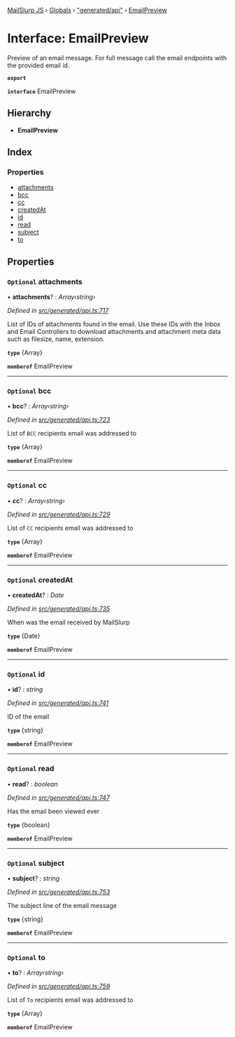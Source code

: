 [MailSlurp JS](../README.md) › [Globals](../globals.md) › ["generated/api"](../modules/_generated_api_.md) › [EmailPreview](_generated_api_.emailpreview.md)

# Interface: EmailPreview

Preview of an email message. For full message call the email endpoints with the provided email id.

**`export`** 

**`interface`** EmailPreview

## Hierarchy

* **EmailPreview**

## Index

### Properties

* [attachments](_generated_api_.emailpreview.md#optional-attachments)
* [bcc](_generated_api_.emailpreview.md#optional-bcc)
* [cc](_generated_api_.emailpreview.md#optional-cc)
* [createdAt](_generated_api_.emailpreview.md#optional-createdat)
* [id](_generated_api_.emailpreview.md#optional-id)
* [read](_generated_api_.emailpreview.md#optional-read)
* [subject](_generated_api_.emailpreview.md#optional-subject)
* [to](_generated_api_.emailpreview.md#optional-to)

## Properties

### `Optional` attachments

• **attachments**? : *Array‹string›*

*Defined in [src/generated/api.ts:717](https://github.com/mailslurp/mailslurp-client-ts-js/blob/26ccbd6/src/generated/api.ts#L717)*

List of IDs of attachments found in the email. Use these IDs with the Inbox and Email Controllers to download attachments and attachment meta data such as filesize, name, extension.

**`type`** {Array<string>}

**`memberof`** EmailPreview

___

### `Optional` bcc

• **bcc**? : *Array‹string›*

*Defined in [src/generated/api.ts:723](https://github.com/mailslurp/mailslurp-client-ts-js/blob/26ccbd6/src/generated/api.ts#L723)*

List of `BCC` recipients email was addressed to

**`type`** {Array<string>}

**`memberof`** EmailPreview

___

### `Optional` cc

• **cc**? : *Array‹string›*

*Defined in [src/generated/api.ts:729](https://github.com/mailslurp/mailslurp-client-ts-js/blob/26ccbd6/src/generated/api.ts#L729)*

List of `CC` recipients email was addressed to

**`type`** {Array<string>}

**`memberof`** EmailPreview

___

### `Optional` createdAt

• **createdAt**? : *Date*

*Defined in [src/generated/api.ts:735](https://github.com/mailslurp/mailslurp-client-ts-js/blob/26ccbd6/src/generated/api.ts#L735)*

When was the email received by MailSlurp

**`type`** {Date}

**`memberof`** EmailPreview

___

### `Optional` id

• **id**? : *string*

*Defined in [src/generated/api.ts:741](https://github.com/mailslurp/mailslurp-client-ts-js/blob/26ccbd6/src/generated/api.ts#L741)*

ID of the email

**`type`** {string}

**`memberof`** EmailPreview

___

### `Optional` read

• **read**? : *boolean*

*Defined in [src/generated/api.ts:747](https://github.com/mailslurp/mailslurp-client-ts-js/blob/26ccbd6/src/generated/api.ts#L747)*

Has the email been viewed ever

**`type`** {boolean}

**`memberof`** EmailPreview

___

### `Optional` subject

• **subject**? : *string*

*Defined in [src/generated/api.ts:753](https://github.com/mailslurp/mailslurp-client-ts-js/blob/26ccbd6/src/generated/api.ts#L753)*

The subject line of the email message

**`type`** {string}

**`memberof`** EmailPreview

___

### `Optional` to

• **to**? : *Array‹string›*

*Defined in [src/generated/api.ts:759](https://github.com/mailslurp/mailslurp-client-ts-js/blob/26ccbd6/src/generated/api.ts#L759)*

List of `To` recipients email was addressed to

**`type`** {Array<string>}

**`memberof`** EmailPreview
